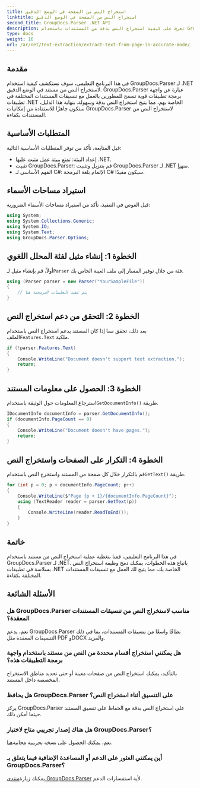```yaml
---
title: استخراج النص من الصفحة في الوضع الدقيق
linktitle: استخراج النص من الصفحة في الوضع الدقيق
second_title: GroupDocs.Parser .NET API
description: تعرف على كيفية استخراج النص بدقة من المستندات باستخدام GroupDocs.Parser لـ .NET في هذا البرنامج التعليمي الشامل.
type: docs
weight: 16
url: /ar/net/text-extraction/extract-text-from-page-in-accurate-mode/
---
```

## مقدمة
في هذا البرنامج التعليمي، سوف نستكشف كيفية استخدام GroupDocs.Parser لـ .NET لاستخراج النص من مستند في الوضع الدقيق. GroupDocs.Parser عبارة عن واجهة برمجة تطبيقات قوية تسمح للمطورين بالعمل مع تنسيقات المستندات المختلفة في تطبيقات .NET الخاصة بهم، مما يتيح استخراج النص بدقة وسهولة. بنهاية هذا الدليل، ستكون جاهزًا للاستفادة من إمكانيات GroupDocs.Parser لاستخراج النص من المستندات بكفاءة.
## المتطلبات الأساسية
قبل المتابعة، تأكد من توفر المتطلبات الأساسية التالية:
- إعداد البيئة: تمتع ببيئة عمل مثبت عليها .NET.
-  تثبيت GroupDocs.Parser: قم بتنزيل وتثبيت GroupDocs.Parser لـ .NET من[هنا](https://releases.groupdocs.com/parser/net/).
- الفهم الأساسي لـ C#: الإلمام بلغة البرمجة C# سيكون مفيدًا.
## استيراد مساحات الأسماء
قبل الغوص في التنفيذ، تأكد من استيراد مساحات الأسماء الضرورية:
```csharp
using System;
using System.Collections.Generic;
using System.IO;
using System.Text;
using GroupDocs.Parser.Options;
```
## الخطوة 1: إنشاء مثيل لفئة المحلل اللغوي
 أولاً، قم بإنشاء مثيل لـ`Parser` فئة من خلال توفير المسار إلى ملف العينة الخاص بك.
```csharp
using (Parser parser = new Parser("YourSampleFile"))
{
    // يتم تنفيذ التعليمات البرمجية هنا
}
```
## الخطوة 2: التحقق من دعم استخراج النص
 بعد ذلك، تحقق مما إذا كان المستند يدعم استخراج النص باستخدام الملف`Features.Text` ملكية.
```csharp
if (!parser.Features.Text)
{
    Console.WriteLine("Document doesn't support text extraction.");
    return;
}
```
## الخطوة 3: الحصول على معلومات المستند
 استرجاع المعلومات حول الوثيقة باستخدام`GetDocumentInfo()` طريقة.
```csharp
IDocumentInfo documentInfo = parser.GetDocumentInfo();
if (documentInfo.PageCount == 0)
{
    Console.WriteLine("Document doesn't have pages.");
    return;
}
```
## الخطوة 4: التكرار على الصفحات واستخراج النص
 قم بالتكرار خلال كل صفحة من المستند واستخرج النص باستخدام`GetText()` طريقة.
```csharp
for (int p = 0; p < documentInfo.PageCount; p++)
{
    Console.WriteLine($"Page {p + 1}/{documentInfo.PageCount}");
    using (TextReader reader = parser.GetText(p))
    {
        Console.WriteLine(reader.ReadToEnd());
    }
}
```
## خاتمة
في هذا البرنامج التعليمي، قمنا بتغطية عملية استخراج النص من مستند باستخدام GroupDocs.Parser لـ .NET. باتباع هذه الخطوات، يمكنك دمج وظيفة استخراج النص بسلاسة في تطبيقات .NET الخاصة بك، مما يتيح لك العمل مع تنسيقات المستندات المختلفة بكفاءة.

## الأسئلة الشائعة
### هل GroupDocs.Parser مناسب لاستخراج النص من تنسيقات المستندات المعقدة؟
نعم، يدعم GroupDocs.Parser نطاقًا واسعًا من تنسيقات المستندات، بما في ذلك التنسيقات المعقدة مثل PDF وDOCX والمزيد.
### هل يمكنني استخراج أقسام محددة من النص من مستند باستخدام واجهة برمجة التطبيقات هذه؟
بالتأكيد، يمكنك استخراج النص من صفحات معينة أو حتى تحديد مناطق الاستخراج المخصصة داخل المستند.
### هل يحافظ GroupDocs.Parser على التنسيق أثناء استخراج النص؟
يركز GroupDocs.Parser على استخراج النص بدقة مع الحفاظ على تنسيق المستند حيثما أمكن ذلك.
### هل هناك إصدار تجريبي متاح لاختبار GroupDocs.Parser؟
 نعم، يمكنك الحصول على نسخة تجريبية مجانية[هنا](https://releases.groupdocs.com/).
### أين يمكنني العثور على الدعم أو المساعدة الإضافية فيما يتعلق بـ GroupDocs.Parser؟
 يمكنك زيارة[منتدى GroupDocs.Parser](https://forum.groupdocs.com/c/parser/17) لأية استفسارات الدعم.